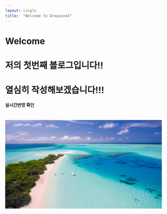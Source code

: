 ```yaml
---
layout: single
title:  "Welcome to Drepion43"
---
```


# Welcome

# 저의 첫번째 블로그입니다!!

# 열심히 작성해보겠습니다!!!



**실시간반영 확인**





# ![img](../images/2022-06-27-first/img.jpg)
